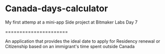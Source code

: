 Canada-days-calculator
======================

My first attemp at a mini-app
Side project at Bitmaker Labs
Day 7

======================

An application that provides the ideal date to apply for Residency renewal or Citizenship based on an immigrant's time spent outside Canada

